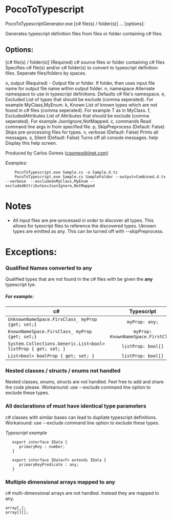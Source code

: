 # PocoToTypescript


PocoToTypescriptGenerator.exe [c# file(s) / folder(s)] ...  [options]:

Generates typescript definition files from files or folder containing c# files.

## Options:

  [c# file(s) / folder(s)] (Required) c# source files or folder containing c# files
                           Specifies c# file(s) and/or c# folder(s) to convert to typescript definition files.
                           Seperate files/folders by spaces.

  o, output                (Required) - Output file or folder.  If folder, then
                           uses input file name for output file name within
                           output folder.
  n, namespace             Alternate namespace to use in typescript
                           definitions. Defaults c# file's namespace.
  e, Excluded              List of types that should be exclude (comma
                           seperated). For example MyClass,MyEnum.
  k, Known                 List of known types which are not found in c# files
                           (comma seperated). For example T as in MyClass<T>.
  f, ExcludedAttributes    List of Attributes that should be exclude (comma
                           seperated). For example JsonIgnore,NotMapped.
  c, commands              Read command line args in from specified file.
  p, SkipPreprocess        (Default: False) Skips pre-processing files for
                           types.
  v, verbose               (Default: False) Prints all messages.
  s, Silent                (Default: False) Turns off all console messages.
  help                     Display this help screen.


Produced by Carlos Gomes (cgomes@iinet.com)

_Examples:_
```
    PocoToTypescript.exe Sample.cs -o Sample.d.ts
    PocoToTypescript.exe Sample.cs SampleFolder --output=Combined.d.ts --verbose  --excluded=MyClass,MyEnum --excludedAttributes=JsonIgnore,NotMapped
```

# Notes

* All input files are pre-processed in order to discover all types.  This allows for tyescript files to reference the discovered types.  Uknown types are emitted as any.  This can be turned off with --skipPreprocess.

# Exceptions:

### Qualified Names converted to any
Qualified types that are not found in the c# files with be given the **any** typescript tye.

##### For example:

| c#            | Typescript    |
| ------------- |:-------------:|
| `UnknownNameSpace.FirsClass_ myProp {get; set;}`      | `myProp: any;` |
| `KnownNameSpace.FirsClass_ myProp {get; set;}`      | `myProp: KnownNameSpace.FirstClass` |
| `System.Collections.Generic.List<bool> listProp { get; set; }` | `listProp: bool[]`      |
| `List<bool> boolProp { get; set; }` | `listProp: bool[]`      |

### Nested classes / structs / enums not handled
Nested classes, enums, structs are not handled.  Feel free to add and share the code please.
Workaround: use --exclude command line option to exclude these types.

### All declarations of must have identical type parameters
c# classes with similar bases can lead to dupliate typescript definitions.
Workaround: use --exclude command line option to exclude these types.

_Typescript example_
```
   export interface IData {
      primaryKey : number;
   }

   export interface IData<T> extends IData {
      primaryKeyPredicate : any;
   }
````

### Multiple dimensional arrays mapped to any
c# multi-dimensional arrays are not handled. Instead they are mapped to any.

```
array[,];
array[][];
```



